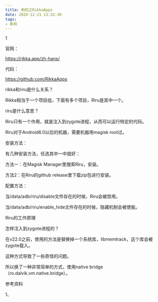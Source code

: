 ```yaml
---
title: 刷机之RikkaApps
date: 2020-12-21 13:32:30
tags:
- 刷机
---
```


1



官网：

https://rikka.app/zh-hans/

代码：

https://github.com/RikkaApps



rikka和riru是什么关系？

Rikka相当于一个项目组，下面有多个项目，Riru是其中一个。



riru是什么意思？

Riru只有一个作用，就是注入到zygote进程，从而可以运行特定的代码。

Riru对于Android6.0以后的机器，需要机器用magisk root过。

安装方法：

有几种安装方法，任选其中一中就好：

方法一：在Magisk Manager里搜索Riru，安装。

方法2：在Riru的github release里下载zip包进行安装。

配置方法：

当/data/adb/riru/disable文件存在的时候，Riru会被禁用。

当/data/adb/riru/enable_hide文件存在的时候，隐藏机制会被使能。



Riru的工作原理

怎样注入到zygote进程的？

在v22.0之前，使用的方法是替换掉一个系统库，libmemtrack，这个库会被zygote载入。

这种方式导致了一些奇怪的问题。

所以换了一种非常简单的方式，使用native bridge（ro.dalvik.vm.native.bridge）。



参考资料

1、

